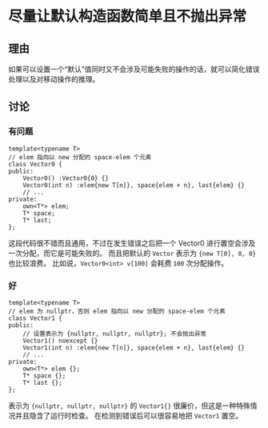 <h1>尽量让默认构造函数简单且不抛出异常</h1>

<h2>理由</h2>
如果可以设置一个“默认”值同时又不会涉及可能失败的操作的话，就可以简化错误处理以及对移动操作的推理。

<h2>讨论</h2>

<h3>有问题</h3>

    template<typename T>
    // elem 指向以 new 分配的 space-elem 个元素
    class Vector0 {
    public:
        Vector0() :Vector0{0} {}
        Vector0(int n) :elem{new T[n]}, space{elem + n}, last{elem} {}
        // ...
    private:
        own<T*> elem;
        T* space;
        T* last;
    };
这段代码很不错而且通用，不过在发生错误之后把一个 Vector0 进行置空会涉及一次分配，而它是可能失败的。 而且把默认的 `Vector` 表示为 `{new T[0], 0, 0}` 也比较浪费。 比如说，`Vector0<int> v[100]` 会耗费 `100` 次分配操作。

<h3>好</h3>

    template<typename T>
    // elem 为 nullptr，否则 elem 指向以 new 分配的 space-elem 个元素
    class Vector1 {
    public:
        // 设置表示为 {nullptr, nullptr, nullptr}; 不会抛出异常
        Vector1() noexcept {}
        Vector1(int n) :elem{new T[n]}, space{elem + n}, last{elem} {}
        // ...
    private:
        own<T*> elem {};
        T* space {};
        T* last {};
    };

表示为 `{nullptr, nullptr, nullptr}` 的 `Vector1{}` 很廉价，但这是一种特殊情况并且隐含了运行时检查。 在检测到错误后可以很容易地把 `Vector1` 置空。